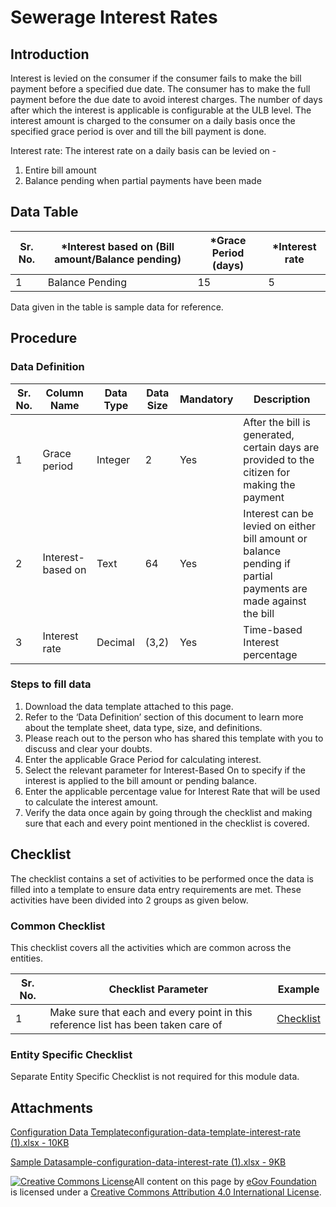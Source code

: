 # Sewerage Interest Rates

## Introduction <a href="#introduction" id="introduction"></a>

Interest is levied on the consumer if the consumer fails to make the bill payment before a specified due date. The consumer has to make the full payment before the due date to avoid interest charges. The number of days after which the interest is applicable is configurable at the ULB level. The interest amount is charged to the consumer on a daily basis once the specified grace period is over and till the bill payment is done.

Interest rate: The interest rate on a daily basis can be levied on -

1. Entire bill amount
2. Balance pending when partial payments have been made

## Data Table <a href="#data-table" id="data-table"></a>

| Sr. No. | \*Interest based on (Bill amount/Balance pending) | \*Grace Period (days) | \*Interest rate |
| ------- | ------------------------------------------------- | --------------------- | --------------- |
| 1       | Balance Pending                                   | 15                    | 5               |

Data given in the table is sample data for reference.

## Procedure <a href="#procedure" id="procedure"></a>

### Data Definition <a href="#data-definition" id="data-definition"></a>

| Sr. No. | Column Name       | Data Type | Data Size | Mandatory | Description                                                                                                   |
| ------- | ----------------- | --------- | --------- | --------- | ------------------------------------------------------------------------------------------------------------- |
| 1       | Grace period      | Integer   | 2         | Yes       | After the bill is generated, certain days are provided to the citizen for making the payment                  |
| 2       | Interest-based on | Text      | 64        | Yes       | Interest can be levied on either bill amount or balance pending if partial payments are made against the bill |
| 3       | Interest rate     | Decimal   | (3,2)     | Yes       | Time-based Interest percentage                                                                                |

### Steps to fill data <a href="#steps-to-fill-data" id="steps-to-fill-data"></a>

1. Download the data template attached to this page.
2. Refer to the ‘Data Definition’ section of this document to learn more about the template sheet, data type, size, and definitions.
3. Please reach out to the person who has shared this template with you to discuss and clear your doubts.
4. Enter the applicable Grace Period for calculating interest.
5. Select the relevant parameter for Interest-Based On to specify if the interest is applied to the bill amount or pending balance.
6. Enter the applicable percentage value for Interest Rate that will be used to calculate the interest amount.
7. Verify the data once again by going through the checklist and making sure that each and every point mentioned in the checklist is covered.

## Checklist <a href="#checklist" id="checklist"></a>

The checklist contains a set of activities to be performed once the data is filled into a template to ensure data entry requirements are met. These activities have been divided into 2 groups as given below.

### Common Checklist <a href="#common-checklist" id="common-checklist"></a>

This checklist covers all the activities which are common across the entities.

| Sr. No. | Checklist Parameter                                                               | Example                                                                                     |
| ------- | --------------------------------------------------------------------------------- | ------------------------------------------------------------------------------------------- |
| 1       | Make sure that each and every point in this reference list has been taken care of | ​[Checklist](https://digit-discuss.atlassian.net/wiki/spaces/DO/pages/502203140/Checklist)​ |

### Entity Specific Checklist <a href="#entity-specific-checklist" id="entity-specific-checklist"></a>

Separate Entity Specific Checklist is not required for this module data.

## Attachments <a href="#attachments" id="attachments"></a>

[Configuration Data Templateconfiguration-data-template-interest-rate (1).xlsx - 10KB](https://firebasestorage.googleapis.com/v0/b/gitbook-28427.appspot.com/o/assets%2F-MERG\_iQW5oN4ukgXP8K%2Fsync%2Fe3dcb290832f0884d3924d8ccc2f924a4a319fe3.xlsx?generation=1602050613803081\&alt=media)

[Sample Datasample-configuration-data-interest-rate (1).xlsx - 9KB](https://firebasestorage.googleapis.com/v0/b/gitbook-28427.appspot.com/o/assets%2F-MERG\_iQW5oN4ukgXP8K%2Fsync%2F0721036fd63d0fd582c7c6850205e48f9f09f52c.xlsx?generation=1602050613785338\&alt=media)

[![Creative Commons License](https://i.creativecommons.org/l/by/4.0/80x15.png)](http://creativecommons.org/licenses/by/4.0/)All content on this page by [eGov Foundation ](https://egov.org.in)is licensed under a [Creative Commons Attribution 4.0 International License](http://creativecommons.org/licenses/by/4.0/).
